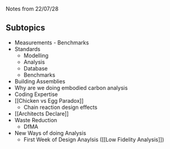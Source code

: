 Notes from 22/07/28
## Subtopics
- Measurements - Benchmarks
- Standards
	- Modelling
	- Analysis
	- Database
	- Benchmarks
- Building Assemblies
- Why are we doing embodied carbon analysis
- Coding Expertise
- [[Chicken vs Egg Paradox]]
	- Chain reaction design effects
- [[Architects Declare]]
- Waste Reduction
	- DfMA
- New Ways of doing Analysis
	- First Week of Design Anaylsis ([[Low Fidelity Analysis]])